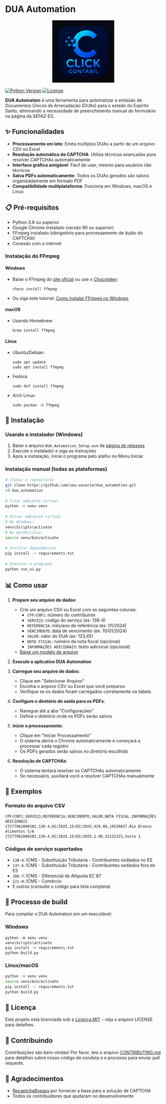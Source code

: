 # DUA Automation

<p align="center">
  <img src="resources/logo_new.png" alt="DUA Automation Logo" width="200"/>
</p>

[![Python Version](https://img.shields.io/badge/python-3.8%2B-blue)](https://www.python.org/downloads/)
[![License](https://img.shields.io/badge/license-MIT-green)](LICENSE)

**DUA Automation** é uma ferramenta para automatizar a emissão de Documentos Únicos de Arrecadação (DUAs) para o estado do Espírito Santo, eliminando a necessidade de preenchimento manual do formulário na página da SEFAZ-ES.

## ✨ Funcionalidades

- **Processamento em lote**: Emita múltiplos DUAs a partir de um arquivo CSV ou Excel
- **Resolução automática de CAPTCHA**: Utiliza técnicas avançadas para resolver CAPTCHAs automaticamente
- **Interface gráfica amigável**: Fácil de usar, mesmo para usuários não técnicos
- **Salva PDFs automaticamente**: Todos os DUAs gerados são salvos organizadamente em formato PDF
- **Compatibilidade multiplataforma**: Funciona em Windows, macOS e Linux

## 📋 Pré-requisitos

- Python 3.8 ou superior
- Google Chrome instalado (versão 90 ou superior)
- FFmpeg instalado (obrigatório para processamento de áudio do CAPTCHA)
- Conexão com a internet

### Instalação do FFmpeg

#### Windows
- Baixe o FFmpeg do [site oficial](https://ffmpeg.org/download.html) ou use o [Chocolatey](https://chocolatey.org/):
  ```
  choco install ffmpeg
  ```
- Ou siga este tutorial: [Como instalar FFmpeg no Windows](https://www.wikihow.com/Install-FFmpeg-on-Windows)

#### macOS
- Usando Homebrew:
  ```
  brew install ffmpeg
  ```

#### Linux
- Ubuntu/Debian:
  ```
  sudo apt update
  sudo apt install ffmpeg
  ```
- Fedora:
  ```
  sudo dnf install ffmpeg
  ```
- Arch Linux:
  ```
  sudo pacman -S ffmpeg
  ```

## 🔧 Instalação

### Usando o instalador (Windows)

1. Baixe o arquivo `DUA_Automation_Setup.exe` da [página de releases](https://github.com/seu-usuario/dua_automation/releases)
2. Execute o instalador e siga as instruções
3. Após a instalação, inicie o programa pelo atalho no Menu Iniciar

### Instalação manual (todas as plataformas)

```bash
# Clonar o repositório
git clone https://github.com/seu-usuario/dua_automation.git
cd dua_automation

# Criar ambiente virtual
python -m venv venv

# Ativar ambiente virtual
# No Windows:
venv\Scripts\activate
# No macOS/Linux:
source venv/bin/activate

# Instalar dependências
pip install -r requirements.txt

# Executar o programa
python run_ui.py
```

## 📊 Como usar

1. **Prepare seu arquivo de dados**:
   - Crie um arquivo CSV ou Excel com as seguintes colunas:
     - `CPF/CNPJ`: número do contribuinte
     - `SERVIÇO`: código do serviço (ex: 138-4)
     - `REFERENCIA`: mês/ano de referência (ex: 01/2024)
     - `VENCIMENTO`: data de vencimento (ex: 10/01/2024)
     - `VALOR`: valor do DUA (ex: 123,45)
     - `NOTA FISCAL`: número da nota fiscal (opcional)
     - `INFORMAÇÕES ADICIONAIS`: texto adicional (opcional)
   - [Baixe um modelo de arquivo](https://github.com/seu-usuario/dua_automation/raw/main/data.csv)

2. **Execute o aplicativo DUA Automation**

3. **Carregue seu arquivo de dados**:
   - Clique em "Selecionar Arquivo"
   - Escolha o arquivo CSV ou Excel que você preparou
   - Verifique se os dados foram carregados corretamente na tabela

4. **Configure o diretório de saída para os PDFs**:
   - Navegue até a aba "Configurações"
   - Defina o diretório onde os PDFs serão salvos

5. **Inicie o processamento**:
   - Clique em "Iniciar Processamento"
   - O sistema abrirá o Chrome automaticamente e começará a processar cada registro
   - Os PDFs gerados serão salvos no diretório escolhido

6. **Resolução de CAPTCHAs**:
   - O sistema tentará resolver os CAPTCHAs automaticamente
   - Se necessário, auxiliará você a resolver CAPTCHAs manualmente

## 🚀 Exemplos

### Formato do arquivo CSV
```csv
CPF/CNPJ,SERVIÇO,REFERENCIA,VENCIMENTO,VALOR,NOTA FISCAL,INFORMAÇÕES ADICIONAIS
27277961000102,138-4,02/2025,15/02/2025,429.80,14539657,Rio Branco Alimentos S/A
27277961000102,138-4,02/2025,15/02/2025,1.00,32132123,teste 1
```

### Códigos de serviço suportados
- `138-4`: ICMS - Substituição Tributaria - Contribuintes sediados no ES
- `137-6`: ICMS - Substituição Tributária - Contribuintes sediados fora do ES
- `386-7`: ICMS - Diferencial de Alíquota EC 87
- `121-0`: ICMS - Comércio
- E outros (consulte o código para lista completa)

## 🔄 Processo de build

Para compilar o DUA Automation em um executável:

### Windows
```batch
python -m venv venv
venv\Scripts\activate
pip install -r requirements.txt
python build.py
```

### Linux/macOS
```bash
python -m venv venv
source venv/bin/activate
pip install -r requirements.txt
python build.py
```

## 📃 Licença

Este projeto está licenciado sob a [Licença MIT](LICENSE) - veja o arquivo LICENSE para detalhes.

## 🤝 Contribuindo

Contribuições são bem-vindas! Por favor, leia o arquivo [CONTRIBUTING.md](CONTRIBUTING.md) para detalhes sobre nosso código de conduta e o processo para enviar pull requests.

## 🙏 Agradecimentos

- [RecaptchaBypass](https://github.com/obaskly/RecaptchaBypass) por fornecer a base para a solução de CAPTCHA
- Todos os contribuidores que ajudaram no desenvolvimento

